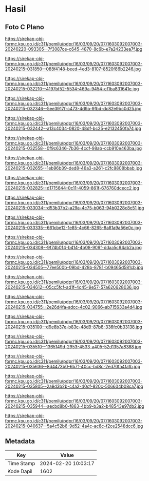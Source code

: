 # Hasil

## Foto C Plano

https://sirekap-obj-formc.kpu.go.id/c311/pemilu/pdpr/16/03/09/20/07/1603092007003-20240220-093305--7f3087ce-c645-4870-8c6b-e7a24233ea7f.jpg

https://sirekap-obj-formc.kpu.go.id/c311/pemilu/pdpr/16/03/09/20/07/1603092007003-20240215-031850--088f4148-beed-4ed3-8107-8520f86b2246.jpg

https://sirekap-obj-formc.kpu.go.id/c311/pemilu/pdpr/16/03/09/20/07/1603092007003-20240215-032210--4197bf52-5534-469a-9454-cf1ba831641e.jpg

https://sirekap-obj-formc.kpu.go.id/c311/pemilu/pdpr/16/03/09/20/07/1603092007003-20240215-032346--5ee3917f-c473-4d9a-9fbd-dc82e9bc0d25.jpg

https://sirekap-obj-formc.kpu.go.id/c311/pemilu/pdpr/16/03/09/20/07/1603092007003-20240215-032442--a13c4034-0820-48df-bc25-e2132450fa74.jpg

https://sirekap-obj-formc.kpu.go.id/c311/pemilu/pdpr/16/03/09/20/07/1603092007003-20240215-032558--0f9c6346-7b36-4ccf-98ab-ccb910e463ba.jpg

https://sirekap-obj-formc.kpu.go.id/c311/pemilu/pdpr/16/03/09/20/07/1603092007003-20240215-032655--1eb96b39-ded8-46a3-a261-c2fc8808bbab.jpg

https://sirekap-obj-formc.kpu.go.id/c311/pemilu/pdpr/16/03/09/20/07/1603092007003-20240215-032825--d1715644-0c11-4059-861f-676760dcecc2.jpg

https://sirekap-obj-formc.kpu.go.id/c311/pemilu/pdpr/16/03/09/20/07/1603092007003-20240215-033034--d53b37b2-a29a-4c75-b063-94b0228c8c51.jpg

https://sirekap-obj-formc.kpu.go.id/c311/pemilu/pdpr/16/03/09/20/07/1603092007003-20240215-033335--661cbe12-1e85-4c66-8265-8a81a9a56e0c.jpg

https://sirekap-obj-formc.kpu.go.id/c311/pemilu/pdpr/16/03/09/20/07/1603092007003-20240215-034308--9f74b014-b414-4b08-906f-ddaa5c64ab2a.jpg

https://sirekap-obj-formc.kpu.go.id/c311/pemilu/pdpr/16/03/09/20/07/1603092007003-20240215-034505--77ee500b-09bd-428b-8781-b09465d581cb.jpg

https://sirekap-obj-formc.kpu.go.id/c311/pemilu/pdpr/16/03/09/20/07/1603092007003-20240215-034612--05cc5fcf-ad1f-4c45-9e57-57a620628036.jpg

https://sirekap-obj-formc.kpu.go.id/c311/pemilu/pdpr/16/03/09/20/07/1603092007003-20240215-034755--2e26d4fa-adcc-4c02-9066-ab715633a4d4.jpg

https://sirekap-obj-formc.kpu.go.id/c311/pemilu/pdpr/16/03/09/20/07/1603092007003-20240215-035100--d9e8b37e-b83c-48d9-87b8-336fc0b33138.jpg

https://sirekap-obj-formc.kpu.go.id/c311/pemilu/pdpr/16/03/09/20/07/1603092007003-20240215-035510--1365149d-2953-4533-a405-52d1357a8388.jpg

https://sirekap-obj-formc.kpu.go.id/c311/pemilu/pdpr/16/03/09/20/07/1603092007003-20240215-035636--8d4473b0-6b7f-40cc-bd8c-2ed70fa4fa1b.jpg

https://sirekap-obj-formc.kpu.go.id/c311/pemilu/pdpr/16/03/09/20/07/1603092007003-20240215-035805--2a9d3b2b-c4a2-40cf-820c-506604b08ca7.jpg

https://sirekap-obj-formc.kpu.go.id/c311/pemilu/pdpr/16/03/09/20/07/1603092007003-20240215-035944--aecbd8b0-f863-4bb9-b3a2-b48543e97db2.jpg

https://sirekap-obj-formc.kpu.go.id/c311/pemilu/pdpr/16/03/09/20/07/1603092007003-20240215-040637--5a4c52b6-9d52-4a4c-ac8c-f2ce2548dcc6.jpg


## Metadata

| Key        | Value               |
| ---------- | ------------------- |
| Time Stamp | 2024-02-20 10:03:17 |
| Kode Dapil | 1602                |



